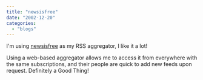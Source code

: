 ```yaml
---
title: "newsisfree"
date: "2002-12-20"
categories: 
  - "blogs"
---
```


I'm using [newsisfree](http://www.newsisfree.com) as my RSS aggregator, I like it a lot!

Using a web-based aggregator allows me to access it from everywhere with the same subscriptions, and their people are quick to add new feeds upon request. Definitely a Good Thing!
